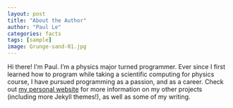 ```yaml
---
layout: post
title: "About the Author"
author: "Paul Le"
categories: facts
tags: [sample]
image: Grunge-sand-01.jpg
---
```


Hi there! I'm Paul. I’m a physics major turned programmer. Ever since I first learned how to program while taking a scientific computing for physics course, I have pursued programming as a passion, and as a career. Check out [my personal website](https://www.lenpaul.com/) for more information on my other projects (including more Jekyll themes!), as well as some of my writing.
